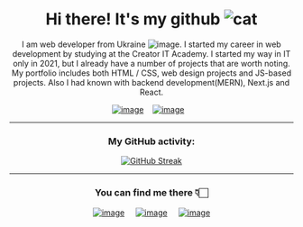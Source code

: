 <div align="center">

# Hi there! It's my github ![cat](https://github.com/viktor-kindrat/viktor-kindrat/assets/84918090/50599bd4-5bad-454b-8ff3-edde4754857b)

I am web developer from Ukraine ![image](https://user-images.githubusercontent.com/84918090/201474845-932ac61c-7ed3-46f3-a552-7cabddb56eee.png). I started my career in web development by studying at the Creator IT Academy. I started my way in IT only in 2021, but I already have a number of projects that are worth noting. My portfolio includes both HTML / CSS, web design projects and JS-based projects. Also I had known with backend development(MERN), Next.js and React.

[![image](https://user-images.githubusercontent.com/84918090/224413008-f7d1d8fb-ff24-4ad4-bd6b-af4930164fd8.png)](https://kindrat.pp.ua) &nbsp;&nbsp;
[![image](https://user-images.githubusercontent.com/84918090/224413102-47a8549b-06a2-413b-a87b-a5b8cbf73fc3.png)](https://www.buymeacoffee.com/victorkindrat) &nbsp;&nbsp;

  
   <hr>
  
### My GitHub activity:
[![GitHub Streak](https://streak-stats.demolab.com?user=viktor-kindrat&theme=dark&background=EB545400&currStreakNum=8B104E&currStreakLabel=FF1D8F&fire=FF1D8F&ring=8B104E&border=EB545400)](https://git.io/streak-stats)



  <hr>
  
### You can find me there 👇🏻
  
  &nbsp; &nbsp;
[![image](https://user-images.githubusercontent.com/84918090/202285398-6588fc5c-f989-4465-bdd1-6cb417622b1a.png)](https://www.linkedin.com/in/viktor-kindrat/) &nbsp; &nbsp;
[![image](https://user-images.githubusercontent.com/84918090/202284903-667ee18b-7e48-4574-9038-2bf82c7a6dc5.png)](https://www.instagram.com/victor_kindrat/) &nbsp; &nbsp;
[![image](https://user-images.githubusercontent.com/84918090/202285327-edddc319-1fce-45a3-9aea-e03a0da82a9d.png)](https://t.me/mexicancat228) &nbsp; 
  &nbsp;
  
  
  </div>
